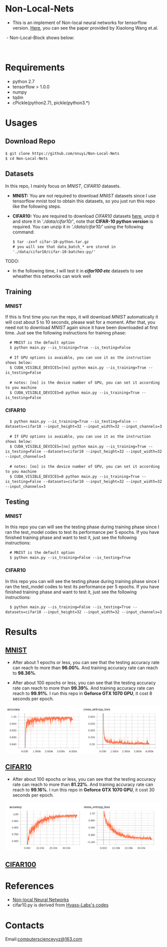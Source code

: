 # Non-Local-Nets
  - This is an implement of Non-local neural networks for tensorflow version. [Here](https://arxiv.org/pdf/1711.07971.pdf), you can see the paper provided by Xiaolong Wang et.al.
  
  - Non-Local-Block shows below:
  
  <p><src align='center' img='./non_local_block.png'></p>
  
# Requirements
  - python 2.7
  - tensorflow > 1.0.0
  - numpy
  - tqdm
  - cPickle(python2.7), pickle(python3.*)

# Usages
## Download Repo
    $ git clone https://github.com/nnuyi/Non-Local-Nets
    $ cd Non-Local-Nets

## Datasets
  In this repo, I mainly focus on *MNIST*, *CIFAR10* datasets.
  - **MNIST:** You are not required to download *MNIST* datasets since I use tensorflow mnist tool to obtain this datasets, so you just run this repo like the following steps.
  
  - **CIFAR10:** You are required to download *CIFAR10* datasets [here](https://www.cs.toronto.edu/~kriz/cifar.html), unzip it and store it in *'./data/cifar10/'*, note that **CIFAR-10 python version** is required. You can unzip it in *'./data/cifar10/'* using the following command:
  
        $ tar -zxvf cifar-10-python.tar.gz
        # you will see that data_batch_* are stored in './data/cifar10/cifar-10-batches-py/'
  
  TODO:
  - In the following time, I will test it in ***cifar100 etc*** datasets to see wheather this networks can work well
  
## Training
### MNIST
  If this is first time you run the repo, it will download *MNIST* automatically it will cost about 5 to 10 seconds, please wait for a moment. After that, you need not to download *MNIST* again since it have been downloaded at first time. Just see the following instructions for training phase:
      
      # MNIST is the default option
      $ python main.py --is_training=True --is_testing=False
      
      # If GPU options is avaiable, you can use it as the instruction shows below:
      $ CUDA_VISIBLE_DEVICES=[no] python main.py --is_training=True --is_testing=False
      
      # notes: [no] is the device number of GPU, you can set it according to you machine
      $ CUDA_VISIBLE_DEVICES=0 python main.py --is_training=True --is_testing=False

### CIFAR10
      
      $ python main.py --is_training=True --is_testing=False --datasets=cifar10 --input_height=32 --input_width=32 --input_channels=3
      
      # If GPU options is avaiable, you can use it as the instruction shows below:
      $ CUDA_VISIBLE_DEVICES=[no] python main.py --is_training=True --is_testing=False --datasets=cifar10 --input_height=32 --input_width=32 --input_channels=3
      
      # notes: [no] is the device number of GPU, you can set it according to you machine
      $ CUDA_VISIBLE_DEVICES=0 python main.py --is_training=True --is_testing=False --datasets=cifar10 --input_height=32 --input_width=32 --input_channels=3
      
## Testing
### MNIST
  In this repo you can will see the testing phase during training phase since I ran the test_model codes to test its performance per 5 epochs.
  If you have finished training phase and want to test it, just see the following instructions:
  
      # MNIST is the default option
      $ python main.py --is_training=False --is_testing=True

### CIFAR10
  In this repo you can will see the testing phase during training phase since I ran the test_model codes to test its performance per 5 epochs.
  If you have finished training phase and want to test it, just see the following instructions:
  
      $ python main.py --is_training=False --is_testing=True --datasets=cifar10 --input_height=32 --input_width=32 --input_channels=3

# Results
## [MNIST](http://yann.lecun.com/exdb/mnist/)
  - After about 1 epochs or less, you can see that the testing accuracy rate can reach to more than **96.00%**. And training accuracy rate can reach to **98.36%**.
  
  - After about 100 epochs or less, you can see that the testing accuracy rate can reach to more than **99.39%**. And training accuracy rate can reach to **99.91%**. I run this repo in **Geforce GTX 1070 GPU**, it cost 8 seconds per epoch.
  
  <p align='center'><img src='./figure/mnist.png'/></p>

## [CIFAR10](https://www.cs.toronto.edu/~kriz/cifar.html)
  - After about 100 epochs or less, you can see that the testing accuracy rate can reach to more than **81.22%**. And training accuracy rate can reach to **99.16%**. I run this repo in **Geforce GTX 1070 GPU**, it cost 30 seconds per epoch.
  
  <p align='center'><img src='./figure/cifar10.png'/></p>
  
## [CIFAR100](https://www.cs.toronto.edu/~kriz/cifar.html)

# References
  - [Non-local Neural Networks](https://arxiv.org/pdf/1711.07971.pdf)
  - cifar10.py is derived from [Hvass-Labs's codes](https://github.com/Hvass-Labs/TensorFlow-Tutorials)
  
# Contacts
  Email:computerscienceyyz@163.com
